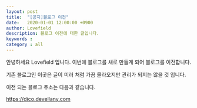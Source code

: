 ```yaml
---
layout: post
title:  "[공지]블로그 이전"
date:   2020-01-01 12:00:00 +0900
author: Lovefield
description: 블로그 이전에 대한 글입니다.
keywords : 
category : all
---
```


안녕하세요 Lovefield 입니다.
이번에 블로그를 새로 만들게 되어 블로그를 이전합니다.

기존 블로그인 이곳은 글이 미러 처럼 가끔 올라오지만 관리가 되지는 않을 것 입니다.

이전 되는 블로그 주소는 다음과 같습니다.

<a href="https://dico.devellany.com" target="_blank">https://dico.devellany.com</a>